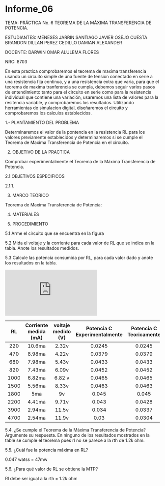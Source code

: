 # Informe_06

TEMA: PRÁCTICA No. 6 TEOREMA DE LA MÁXIMA TRANSFERENCIA DE POTENCIA.

ESTUDIANTES:  MENESES JARRIN SANTIAGO JAVIER OSEJO CUESTA BRANDON DILLAN PEREZ CEDILLO DAMIAN ALEXANDER 
    
DOCENTE: DARWIN OMAR ALULEMA FLORES 
 
NRC:  8703

En esta practica comprobaremos el teorema de maxima transferencia usando un circuito simple de una fuente de tension conectado en serie a una resistencia fija continua, y a una resistencia extra que varia, para que el teorema de maxima tranferencia se cumpla, debemos seguir varios pasos de entendimiento tanto para el circuito en serie como para la resistencia individual que contiene una variación, usaremos una lista de valores para la resitencia variable, y comprobaremos los resultados. Utilizando herramientas de simulacion digital, diseñaremos el circuito y comprobaremos los calculos establecidos.

1.- PLANTAMIENTO DEL PROBLEMA	

Determinaremos el valor de la pontencia en la resistencia RL para los valores previamente establecidos y determinaremos si se cumple el Teorema de Maxima Transferencia de Potencia en el circuito.

2. OBJETIVO DE LA PRACTICA

Comprobar experimentalmente el Teorema de la Máxima Transferencia de Potencia.

2.1 OBJETIVOS ESPECIFICOS

2.1.1. 

3. MARCO TEÓRICO

Teorema de Maxima Transferencia de Potencia:

4. MATERIALES

5. PROCEDIMIENTO

5.1 Arme el circuito que se encuentra en la figura

5.2 Mida el voltaje y la corriente para cada valor de RL que se indica en la tabla. Anote los resultados medidos.

5.3 Calcule las potencia consumida por RL, para cada valor dado y anote los resultados en la tabla.

![Cálculos lab 6](https://github.com/Damian-A-Perez/Informe_06/blob/master/Anexos/C%C3%A1lculos%20lab%206.pdf)

|   RL   |Corriente medida (mA)| voltaje medido (V) |Potencia C Experimentalmente| Potencia C Teoricamente|
|:---: |  :---:  | :---:  | :---:   |:---:     |
|220 | 10.6ma | 2.32v| 0.0245|0.0245|
|470 |  8.98ma | 4.22v| 0.0379|0.0379|
|680 |  7.98ma  |5.43v|0.0433|0.0433|
|820 |   7.43ma  | 6.09v|0.0452|0.0452|
|1000  | 6.82ma | 6.82 v| 0.0465|0.0465|
|1500 |   5.56ma | 8.33v|0.0463|0.0463|
|1800    | 5ma  | 9v| 0.045|0.045|
|2200|  4.41ma| 9.71v|0.043|0.0428|
|3900|  2.94ma|  11.5v|0.034|0.0337|
|4700 |   2.54ma  | 11.9v |0.03|0.0304|

5.4. ¿Se cumple el Teorema de la Máxima Transferencia de Potencia? Argumente su
respuesta.
En ninguno de los resultados mostrados en la table se cumple el teorema pues rl no se parece a la rth de 1.2k ohm. 

5.5. ¿Cuál fue la potencia máxima en RL? 

0.047 watss = 47mw


5.6. ¿Para qué valor de RL se obtiene la MTP?

Rl debe ser igual a la rth = 1.2k ohm


